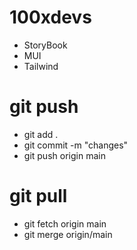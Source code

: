 # 100xdevs 

- StoryBook
- MUI
- Tailwind

# git push
- git add .
- git commit -m "changes"
- git push origin main

# git pull
- git fetch origin main
- git merge origin/main
